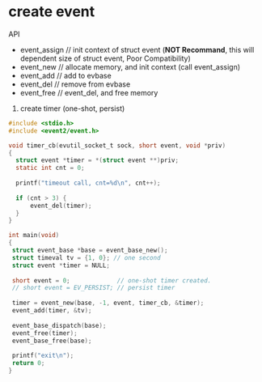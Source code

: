 # create event 
API
- event_assign // init context of struct event (**NOT Recommand**, this will dependent size of struct event, Poor Compatibility)
- event_new // allocate memory, and init context (call event_assign)
- event_add // add to evbase
- event_del // remove from evbase
- event_free // event_del, and free memory

1. create timer (one-shot, persist)
```c
#include <stdio.h>
#include <event2/event.h>

void timer_cb(evutil_socket_t sock, short event, void *priv)
{
  struct event *timer = *(struct event **)priv;
  static int cnt = 0;
  
  printf("timeout call, cnt=%d\n", cnt++);
 
  if (cnt > 3) {
      event_del(timer);
  }
}

int main(void)
{
 struct event_base *base = event_base_new();
 struct timeval tv = {1, 0}; // one second
 struct event *timer = NULL;
 
 short event = 0;             // one-shot timer created.
 // short event = EV_PERSIST; // persist timer
 
 timer = event_new(base, -1, event, timer_cb, &timer);
 event_add(timer, &tv);
 
 event_base_dispatch(base);
 event_free(timer);
 event_base_free(base);
 
 printf("exit\n");
 return 0;
}
```
